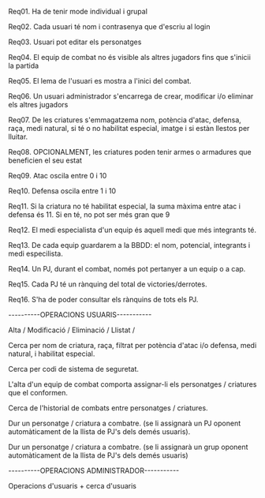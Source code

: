 Req01. Ha de tenir mode individual i grupal

Req02. Cada usuari té nom i contrasenya que d'escriu al login

Req03. Usuari pot editar els personatges

Req04. El equip de combat no és visible als altres jugadors fins que s'inicii la partida

Req05. El lema de l'usuari es mostra a l'inici del combat.

Req06. Un usuari administrador s'encarrega de crear, modificar i/o eliminar els altres jugadors

Req07. De les criatures s'emmagatzema nom, potència d'atac, defensa, raça, medi natural, si té o no habilitat especial, imatge i si estàn llestos per lluitar.

Req08. OPCIONALMENT, les criatures poden tenir armes o armadures que beneficien el seu estat

Req09. Atac oscila entre 0 i 10

Req10. Defensa oscila entre 1 i 10

Req11. Si la criatura no té habilitat especial, la suma màxima entre atac i defensa és 11. Si en té, no pot ser més gran que 9

Req12. El medi especialista d'un equip és aquell medi que més integrants té.

Req13. De cada equip guardarem a la BBDD: el nom, potencial, integrants i medi especilista.

Req14. Un PJ, durant el combat, només pot pertanyer a un equip o a cap.

Req15. Cada PJ té un rànquing del total de victories/derrotes.

Req16. S'ha de poder consultar els rànquins de tots els PJ.

  ----------OPERACIONS USUARIS-----------

Alta / Modificació / Eliminació / Llistat / 

Cerca per nom de criatura, raça, filtrat per potència d'atac i/o defensa, medi natural, i habilitat especial.

Cerca per codi de sistema de seguretat. 

L'alta d'un equip de combat comporta assignar-li els personatges / criatures que el conformen.

Cerca de l'historial de combats entre personatges / criatures.

Dur un personatge / criatura a combatre. (se li assignarà un PJ oponent automàticament de la llista de PJ's dels demés usuaris).

Dur un personatge / criatura a combatre. (se li assignarà un grup oponent automàticament de la llista de PJ's dels demés usuaris)
	
----------OPERACIONS ADMINISTRADOR-----------

Operacions d'usuaris + cerca d'usuaris
	
